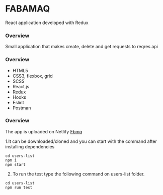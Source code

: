 # FABAMAQ 

React application developed with Redux

### Overview
Small application that makes create, delete and get requests to reqres api



### Overview
- HTML5    
- CSS3, flexbox, grid
- SCSS
- React.js
- Redux
- Hooks
- Eslint
- Postman

### Overview

The app is uploaded on Netlify [Fbmq](https://youthful-lalande-b8e4c1.netlify.app/)

1.It can be downloaded/cloned and you can start with the command after installing dependencies 
``` 
cd users-list
npm i
npm start
 ```

2. To run the test type the following command on users-list folder.
 ``` 
cd users-list
npm run test
 ```
